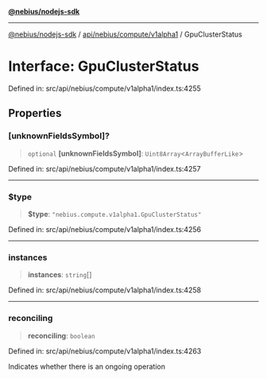 [**@nebius/nodejs-sdk**](../../../../../README.md)

***

[@nebius/nodejs-sdk](../../../../../README.md) / [api/nebius/compute/v1alpha1](../README.md) / GpuClusterStatus

# Interface: GpuClusterStatus

Defined in: src/api/nebius/compute/v1alpha1/index.ts:4255

## Properties

### \[unknownFieldsSymbol\]?

> `optional` **\[unknownFieldsSymbol\]**: `Uint8Array`\<`ArrayBufferLike`\>

Defined in: src/api/nebius/compute/v1alpha1/index.ts:4257

***

### $type

> **$type**: `"nebius.compute.v1alpha1.GpuClusterStatus"`

Defined in: src/api/nebius/compute/v1alpha1/index.ts:4256

***

### instances

> **instances**: `string`[]

Defined in: src/api/nebius/compute/v1alpha1/index.ts:4258

***

### reconciling

> **reconciling**: `boolean`

Defined in: src/api/nebius/compute/v1alpha1/index.ts:4263

Indicates whether there is an ongoing operation

